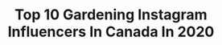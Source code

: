 ---
title: Top 10 Gardening Instagram Influencers In Canada In 2020
description: >-
  Find top gardening Instagram influencers in Canada in 2020. Most popular hashtags: #stayhome #foodie #feedfeed #buzzfeedfood.
platform: Instagram
profiles:
  - username: "tarahurstdesign"
    fullname: >-
      Tara Hurst
    location: "Canada"
    followers: 7144
    engagement: 430
    commentsToLikes: 0.052045
    id: ck5hrp4etv8n80i11qlnc4g63
    verified: false
    hashtags: ""
  - username: "the_simple_green"
    fullname: >-
      Heidi | The Simple Green
    location: "Canada"
    followers: 11806
    engagement: 551
    commentsToLikes: 0.150614
    id: ck5cewi6zluqh0i1171mfq1zg
    verified: false
    hashtags: "#chocolateganache, #igeats, #foodphotographer, #applepicking"
  - username: "antoniovalenteflowers"
    fullname: >-
      Antonio Valente Flowers
    location: "Canada"
    followers: 39108
    engagement: 336
    commentsToLikes: 0.047582
    id: ck0w6j69i8t6z0i19ezril67v
    verified: false
    hashtags: ""
  - username: "seldabelda"
    fullname: >-
      anna aromin
    location: "Canada"
    followers: 33241
    engagement: 371
    commentsToLikes: 0.102901
    id: ck14kkiiwpyiz0i19q3we0t10
    verified: false
    hashtags: "#my, #littleadventures, #houseplantcommunity, #fadedaesthetics"
  - username: "kristalii"
    fullname: >-
      Krista Lii
    location: "Canada"
    followers: 32155
    engagement: 267
    commentsToLikes: 0.194880
    id: ck14hg4pga5ny0i198fwd2pin
    verified: false
    hashtags: "#travellingfamily, #whatevertheweather, #gardening, #tpphotooftheday"
  - username: "angharada.model"
    fullname: >-
      𝒜 𝓃 𝑔 𝒽 𝒶 𝓇 𝒶 𝒹 𝒶
    location: "Canada"
    followers: 29141
    engagement: 357
    commentsToLikes: 0.044830
    id: ck15tn028ivx00i19vaaw8j0q
    verified: false
    hashtags: "#ethereal, #gardening, #power, #photographyart"
  - username: "morris_the_persian_cat"
    fullname: >-
      Mo And Bo
    location: "Canada"
    followers: 79130
    engagement: 312
    commentsToLikes: 0.052699
    id: ck8t9gq1yo0wz0j78tjyvgzr8
    verified: false
    hashtags: "#cutecatskittens, #cutecatshow, #meowdel, #catsareweird"
  - username: "sustainable.suburbs"
    fullname: >-
      Sarah Robertson-Barnes
    location: "Canada"
    followers: 16230
    engagement: 427
    commentsToLikes: 0.133080
    id: ck8svs9ddcian0j78h0p93eiy
    verified: false
    hashtags: "#environmentaljustice, #zerowastecommunity, #cleaning, #reducewhatyourproduce"
  - username: "lisa.eats"
    fullname: >-
      Lisa Z 💚
    location: "Canada"
    followers: 25678
    engagement: 296
    commentsToLikes: 0.163178
    id: ck13ajaz8qndd0i191ibjag0c
    verified: false
    hashtags: "#veganpasta, #selfisolation, #antioxidants, #cake"
  - username: "theartofdoingstuff"
    fullname: >-
      Karen Bertelsen
    location: "Canada"
    followers: 17795
    engagement: 317
    commentsToLikes: 0.105734
    id: ck6trvrb51db70j71mc15jpg3
    verified: false
    hashtags: "#makersofinstagram, #doityourself, #diyfood, #reducereuserecycle"
---